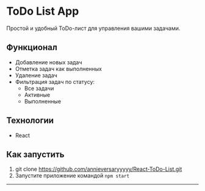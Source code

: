 # ToDo List App

Простой и удобный ToDo-лист для управления вашими задачами.

## Функционал

- Добавление новых задач 
- Отметка задач как выполненных
- Удаление задач
- Фильтрация задач по статусу:
  - Все задачи
  - Активные 
  - Выполненные

## Технологии

- React

## Как запустить

1. git clone https://github.com/annieversaryyyyy/React-ToDo-List.git
2. Запустите приложение командой `npm start`

---
